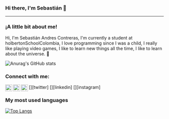 ### Hi there, I'm Sebastián 🤖
----------------------------------------------------------------------------------------------------------------------------------------------------------------------------------
### ¡A little bit about me!
Hi, I'm Sebastián Andres Contreras, I'm currently a student at holbertonSchoolColombia, I love programming since I was a child, I really like playing video games, I like to learn new things all the time, I like to learn about the universe. 🤯

![Anurag's GitHub stats](https://github-readme-stats.vercel.app/api?username=Sebas15897&theme=dark&show_icons=true)
### Connect with me:
[<img align="left" alt="Sebasssssss7 | Twitter" width="22px" src="https://cdn.jsdelivr.net/npm/simple-icons@v3/icons/twitter.svg" />][twitter]
[<img align="left" alt="Sebastian Contreras | LinkedIn" width="22px" src="https://cdn.jsdelivr.net/npm/simple-icons@v3/icons/linkedin.svg" />][linkedin]
[<img align="left" alt="sbc7._ | Instagram" width="22px" src="https://cdn.jsdelivr.net/npm/simple-icons@v3/icons/instagram.svg" />][instagram]
### My most used languages
[![Top Langs](https://github-readme-stats.vercel.app/api/top-langs/?username=Sebas15897&langs_count=8)](https://github.com/anuraghazra/github-readme-stats)

